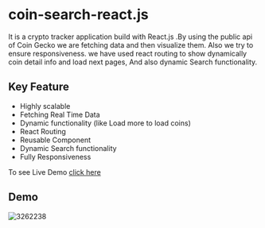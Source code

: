 # coin-search-react.js
It is a crypto tracker application build with React.js .By using the public api of Coin Gecko we are fetching data and then visualize them. Also we try to ensure responsiveness. we have used react routing to show dynamically coin detail info and load next pages, And also dynamic Search functionality.
## Key Feature
<ul>
<li>Highly scalable</li>
<li>Fetching Real Time Data</li>
<li>Dynamic functionality (like Load more to load coins)</li>
<li>React Routing</li>
<li>Reusable Component</li>
<li>Dynamic Search functionality</li>
<li>Fully Responsiveness</li>
</ul>
To see Live Demo <a href="https://coin-search-446.netlify.app/"> click here </a>

## Demo
![3262238](https://user-images.githubusercontent.com/74701997/191834149-9222e56e-5145-455c-a306-a460f4f0a387.jpg)

